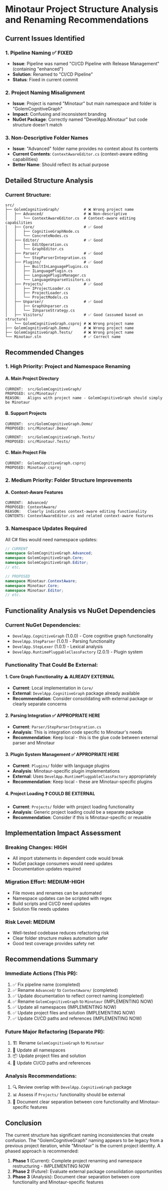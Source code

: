 # Minotaur Project Structure Analysis and Renaming Recommendations

## Current Issues Identified

### 1. Pipeline Naming ✅ FIXED
- **Issue**: Pipeline was named "CI/CD Pipeline with Release Management" (containing "enhanced")
- **Solution**: Renamed to "CI/CD Pipeline"
- **Status**: Fixed in current commit

### 2. Project Naming Misalignment
- **Issue**: Project is named "Minotaur" but main namespace and folder is "GolemCognitiveGraph"
- **Impact**: Confusing and inconsistent branding
- **NuGet Package**: Correctly named "DevelApp.Minotaur" but code structure doesn't match

### 3. Non-Descriptive Folder Names
- **Issue**: "Advanced" folder name provides no context about its contents
- **Current Contents**: `ContextAwareEditor.cs` (context-aware editing capabilities)
- **Better Name**: Should reflect its actual purpose

## Detailed Structure Analysis

### Current Structure:
```
src/
├── GolemCognitiveGraph/           # ❌ Wrong project name
│   ├── Advanced/                  # ❌ Non-descriptive
│   │   └── ContextAwareEditor.cs  # Context-aware editing capabilities
│   ├── Core/                      # ✅ Good
│   │   ├── CognitiveGraphNode.cs
│   │   └── ConcreteNodes.cs
│   ├── Editor/                    # ✅ Good
│   │   ├── EditOperation.cs
│   │   └── GraphEditor.cs
│   ├── Parser/                    # ✅ Good
│   │   └── StepParserIntegration.cs
│   ├── Plugins/                   # ✅ Good
│   │   ├── BuiltInLanguagePlugins.cs
│   │   ├── ILanguagePlugin.cs
│   │   ├── LanguagePluginManager.cs
│   │   └── LanguageUnparseVisitors.cs
│   ├── Projects/                  # ✅ Good
│   │   ├── IProjectLoader.cs
│   │   ├── ProjectLoader.cs
│   │   └── ProjectModels.cs
│   ├── Unparser/                  # ✅ Good
│   │   ├── GraphUnparser.cs
│   │   └── IUnparseStrategy.cs
│   ├── Visitors/                  # ✅ Good (assumed based on structure)
│   └── GolemCognitiveGraph.csproj # ❌ Wrong project name
├── GolemCognitiveGraph.Demo/      # ❌ Wrong project name
├── GolemCognitiveGraph.Tests/     # ❌ Wrong project name
└── Minotaur.sln                   # ✅ Correct name
```

## Recommended Changes

### 1. High Priority: Project and Namespace Renaming

#### A. Main Project Directory
```
CURRENT:  src/GolemCognitiveGraph/
PROPOSED: src/Minotaur/
REASON:   Aligns with project name - GolemCognitiveGraph should simply be Minotaur
```

#### B. Support Projects
```
CURRENT:  src/GolemCognitiveGraph.Demo/
PROPOSED: src/Minotaur.Demo/

CURRENT:  src/GolemCognitiveGraph.Tests/
PROPOSED: src/Minotaur.Tests/
```

#### C. Main Project File
```
CURRENT:  GolemCognitiveGraph.csproj
PROPOSED: Minotaur.csproj
```

### 2. Medium Priority: Folder Structure Improvements

#### A. Context-Aware Features
```
CURRENT:  Advanced/
PROPOSED: ContextAware/
REASON:   Clearly indicates context-aware editing functionality
CONTENTS: ContextAwareEditor.cs and related context-aware features
```

### 3. Namespace Updates Required
All C# files would need namespace updates:
```csharp
// CURRENT
namespace GolemCognitiveGraph.Advanced;
namespace GolemCognitiveGraph.Core;
namespace GolemCognitiveGraph.Editor;
// etc.

// PROPOSED  
namespace Minotaur.ContextAware;
namespace Minotaur.Core;
namespace Minotaur.Editor;
// etc.
```

## Functionality Analysis vs NuGet Dependencies

### Current NuGet Dependencies:
- `DevelApp.CognitiveGraph` (1.0.0) - Core cognitive graph functionality
- `DevelApp.StepParser` (1.0.1) - Parsing functionality  
- `DevelApp.StepLexer` (1.0.1) - Lexical analysis
- `DevelApp.RuntimePluggableClassFactory` (2.0.1) - Plugin system

### Functionality That Could Be External:

#### 1. Core Graph Functionality ⚠️ ALREADY EXTERNAL
- **Current**: Local implementation in `Core/`
- **External**: `DevelApp.CognitiveGraph` package already available
- **Recommendation**: Consider consolidating with external package or clearly separate concerns

#### 2. Parsing Integration ✅ APPROPRIATE HERE
- **Current**: `Parser/StepParserIntegration.cs`
- **Analysis**: This is integration code specific to Minotaur's needs
- **Recommendation**: Keep local - this is the glue code between external parser and Minotaur

#### 3. Plugin System Management ✅ APPROPRIATE HERE
- **Current**: `Plugins/` folder with language plugins
- **Analysis**: Minotaur-specific plugin implementations
- **External**: Uses `DevelApp.RuntimePluggableClassFactory` appropriately
- **Recommendation**: Keep local - these are Minotaur-specific plugins

#### 4. Project Loading ❓ COULD BE EXTERNAL
- **Current**: `Projects/` folder with project loading functionality
- **Analysis**: Generic project loading could be a separate package
- **Recommendation**: Consider if this is Minotaur-specific or reusable

## Implementation Impact Assessment

### Breaking Changes: HIGH
- All import statements in dependent code would break
- NuGet package consumers would need updates
- Documentation updates required

### Migration Effort: MEDIUM-HIGH
- File moves and renames can be automated
- Namespace updates can be scripted with regex
- Build scripts and CI/CD need updates
- Solution file needs updates

### Risk Level: MEDIUM
- Well-tested codebase reduces refactoring risk
- Clear folder structure makes automation safer
- Good test coverage provides safety net

## Recommendations Summary

### Immediate Actions (This PR):
1. ✅ Fix pipeline name (completed)
2. ✅ Rename `Advanced/` to `ContextAware/` (completed)
3. ✅ Update documentation to reflect correct naming (completed)
4. ✅ Rename `GolemCognitiveGraph` to `Minotaur` (IMPLEMENTING NOW)
5. ✅ Update all namespaces (IMPLEMENTING NOW)
6. ✅ Update project files and solution (IMPLEMENTING NOW)
7. ✅ Update CI/CD paths and references (IMPLEMENTING NOW)

### Future Major Refactoring (Separate PR):
1. 🏗️ Rename `GolemCognitiveGraph` to `Minotaur`
2. 🔧 Update all namespaces
3. 📦 Update project files and solution
4. 🔄 Update CI/CD paths and references

### Analysis Recommendations:
1. 🔍 Review overlap with `DevelApp.CognitiveGraph` package
2. 📊 Assess if `Projects/` functionality should be external
3. 📝 Document clear separation between core functionality and Minotaur-specific features

## Conclusion

The current structure has significant naming inconsistencies that create confusion. The "GolemCognitiveGraph" naming appears to be legacy from a previous project iteration, while "Minotaur" is the current project identity. A phased approach is recommended:

1. **Phase 1** (Current): Complete project renaming and namespace restructuring - IMPLEMENTING NOW
2. **Phase 2** (Future): Evaluate external package consolidation opportunities
3. **Phase 3** (Analysis): Document clear separation between core functionality and Minotaur-specific features
